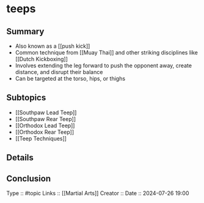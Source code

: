 # teeps

## Summary

- Also known as a [[push kick]]
- Common technique from [[Muay Thai]] and other striking disciplines like [[Dutch Kickboxing]]
- Involves extending the leg forward to push the opponent away, create distance, and disrupt their balance
- Can be targeted at the torso, hips, or thighs

## Subtopics

- [[Southpaw Lead Teep]]
- [[Southpaw Rear Teep]]
- [[Orthodox Lead Teep]]
- [[Orthodox Rear Teep]]
- [[Teep Techniques]]
## Details

## Conclusion


Type :: #topic
Links :: [[Martial Arts]]
Creator ::
Date ::  2024-07-26 19:00